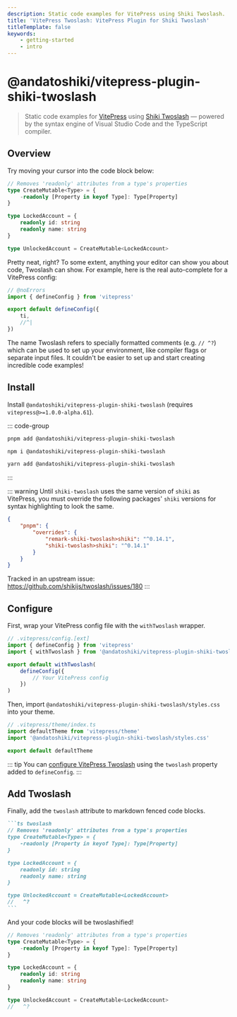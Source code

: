 ```yaml
---
description: Static code examples for VitePress using Shiki Twoslash.
title: 'VitePress Twoslash: VitePress Plugin for Shiki Twoslash'
titleTemplate: false
keywords:
    - getting-started
    - intro
---
```


# @andatoshiki/vitepress-plugin-shiki-twoslash

> Static code examples for [VitePress](https://vitepress.dev) using [Shiki Twoslash](https://github.com/shikijs/twoslash) — powered by the syntax engine of Visual Studio Code and the TypeScript compiler.

## Overview

Try moving your cursor into the code block below:

```ts twoslash
// Removes 'readonly' attributes from a type's properties
type CreateMutable<Type> = {
    -readonly [Property in keyof Type]: Type[Property]
}

type LockedAccount = {
    readonly id: string
    readonly name: string
}

type UnlockedAccount = CreateMutable<LockedAccount>
```

Pretty neat, right? To some extent, anything your editor can show you about code, Twoslash can show. For example, here is the real auto-complete for a VitePress config:

```ts twoslash
// @noErrors
import { defineConfig } from 'vitepress'

export default defineConfig({
    ti,
    //^|
})
```

The name Twoslash refers to specially formatted comments (e.g. `// ^?`) which can be used to set up your environment, like compiler flags or separate input files. It couldn't be easier to set up and start creating incredible code examples!

## Install

Install `@andatoshiki/vitepress-plugin-shiki-twoslash` (requires `vitepress@>=1.0.0-alpha.61`).

::: code-group

```bash [pnpm]
pnpm add @andatoshiki/vitepress-plugin-shiki-twoslash
```

```bash [npm]
npm i @andatoshiki/vitepress-plugin-shiki-twoslash
```

```bash [yarn]
yarn add @andatoshiki/vitepress-plugin-shiki-twoslash
```

:::

::: warning
Until `shiki-twoslash` uses the same version of `shiki` as VitePress, you must override the following packages' `shiki` versions for syntax highlighting to look the same.

```json
{
    "pnpm": {
        "overrides": {
            "remark-shiki-twoslash>shiki": "^0.14.1",
            "shiki-twoslash>shiki": "^0.14.1"
        }
    }
}
```

Tracked in an upstream issue: https://github.com/shikijs/twoslash/issues/180
:::

## Configure

First, wrap your VitePress config file with the `withTwoslash` wrapper.

```ts twoslash
// .vitepress/config.[ext]
import { defineConfig } from 'vitepress'
import { withTwoslash } from '@andatoshiki/vitepress-plugin-shiki-twoslash'

export default withTwoslash(
    defineConfig({
        // Your VitePress config
    })
)
```

Then, import `@andatoshiki/vitepress-plugin-shiki-twoslash/styles.css` into your theme.

```ts twoslash
// .vitepress/theme/index.ts
import defaultTheme from 'vitepress/theme'
import '@andatoshiki/vitepress-plugin-shiki-twoslash/styles.css'

export default defaultTheme
```

::: tip
You can [configure VitePress Twoslash](./config/reference) using the `twoslash` property added to `defineConfig`.
:::

## Add Twoslash

Finally, add the `twoslash` attribute to markdown fenced code blocks.

````md [markdown]
```ts twoslash
// Removes 'readonly' attributes from a type's properties
type CreateMutable<Type> = {
    -readonly [Property in keyof Type]: Type[Property]
}

type LockedAccount = {
    readonly id: string
    readonly name: string
}

type UnlockedAccount = CreateMutable<LockedAccount>
//   ^?
```
````

And your code blocks will be twoslashified!

```ts twoslash [twoslash]
// Removes 'readonly' attributes from a type's properties
type CreateMutable<Type> = {
    -readonly [Property in keyof Type]: Type[Property]
}

type LockedAccount = {
    readonly id: string
    readonly name: string
}

type UnlockedAccount = CreateMutable<LockedAccount>
//   ^?
```
